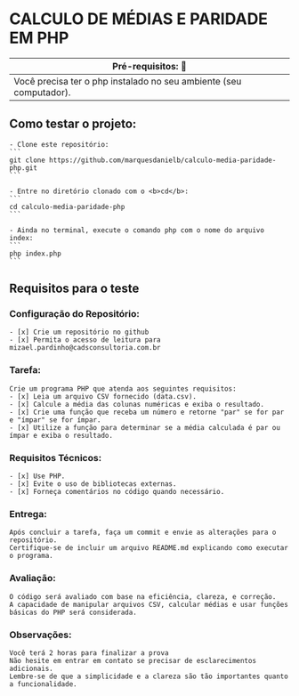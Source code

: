 # CALCULO DE MÉDIAS E PARIDADE EM PHP
| Pré-requisitos: :rotating_light:                                  | 
| ------------------------------------------------------------------| 
| Você precisa ter o php instalado no seu ambiente (seu computador).| 

## Como testar o projeto:
    - Clone este repositório:
    ```
    git clone https://github.com/marquesdanielb/calculo-media-paridade-php.git
    ```
    
    - Entre no diretório clonado com o <b>cd</b>:
    ```
    cd calculo-media-paridade-php
    ```
    
    - Ainda no terminal, execute o comando php com o nome do arquivo index:
    ```
    php index.php
    ```

## Requisitos para o teste
### Configuração do Repositório:
	- [x] Crie um repositório no github
	- [x] Permita o acesso de leitura para mizael.pardinho@cadsconsultoria.com.br

### Tarefa:
	Crie um programa PHP que atenda aos seguintes requisitos:
	- [x] Leia um arquivo CSV fornecido (data.csv).
	- [x] Calcule a média das colunas numéricas e exiba o resultado.
	- [x] Crie uma função que receba um número e retorne "par" se for par e "ímpar" se for ímpar.
	- [x] Utilize a função para determinar se a média calculada é par ou ímpar e exiba o resultado.

### Requisitos Técnicos:
	- [x] Use PHP.
	- [x] Evite o uso de bibliotecas externas.
	- [x] Forneça comentários no código quando necessário.

### Entrega:
	Após concluir a tarefa, faça um commit e envie as alterações para o repositório.
	Certifique-se de incluir um arquivo README.md explicando como executar o programa.

### Avaliação:
	O código será avaliado com base na eficiência, clareza, e correção.
	A capacidade de manipular arquivos CSV, calcular médias e usar funções básicas do PHP será considerada.

### Observações:
	Você terá 2 horas para finalizar a prova
	Não hesite em entrar em contato se precisar de esclarecimentos adicionais.
	Lembre-se de que a simplicidade e a clareza são tão importantes quanto a funcionalidade. 